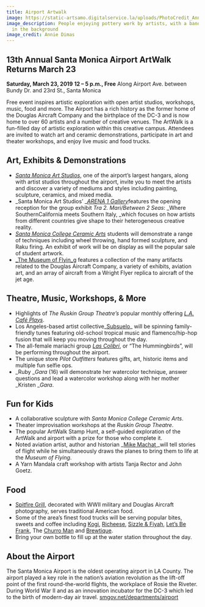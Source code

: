 ```yaml
---
title: Airport Artwalk
image: https://static-artsamo.digitalservice.la/uploads/PhotoCredit_AnnieDimas3.jpg
image_description: People enjoying pottery work by artists, with a band playing music
  in the background
image_credit: Annie Dimas
---
```


13th Annual Santa Monica Airport ArtWalk Returns March 23
---------------------------------------------------------

**Saturday, March 23, 2019**
**12 – 5 p.m., Free**
Along Airport Ave. between Bundy Dr. and 23rd St., Santa Monica

Free event inspires artistic exploration with open artist studios, workshops, music, food and more. The Airport has a rich history as the former home of the Douglas Aircraft Company and the birthplace of the DC-3 and is now home to over 60 artists and a number of creative venues. The ArtWalk is a fun-filled day of artistic exploration within this creative campus. Attendees are invited to watch art and ceramic demonstrations, participate in art and theater workshops, and enjoy live music and food trucks.

Art, Exhibits & Demonstrations 
-------------------------------

*   [_Santa Monica Art Studios_](http://www.santamonicaartstudios.com/), one of the airport’s largest hangars, along with artist studios throughout the airport, invite you to meet the artists and discover a variety of mediums and styles including painting, sculpture, ceramics, and mixed media.  
*   _Santa Monica Art Studios’ _[_ARENA 1 Gallery_](http://arena1gallery.com/women-look-out/)features the opening reception for the group exhibit _Tra 2. Mari/Between 2 Seas_: _Where SouthernCalifornia meets Southern Italy, _which focuses on how artists from different countries give shape to their heterogeneous creative reality. 
*   [_Santa Monica College Ceramic Arts_](http://homepage.smc.edu/phillips_franklyn/images/Ceramics_Department.htm) students will demonstrate a range of techniques including wheel throwing, hand formed sculpture, and Raku firing. An exhibit of work will be on display as will the popular sale of student artwork.  
*   [_The Museum of Flyin_g](http://www.museumofflying.org/) features a collection of the many artifacts related to the Douglas Aircraft Company, a variety of exhibits, aviation art, and an array of aircraft from a Wright Flyer replica to aircraft of the jet age.

Theatre, Music, Workshops, & More 
----------------------------------

*   Highlights of _The Ruskin Group Theatre’s_ popular monthly offering [_L.A. Café Plays_](http://www.ruskingrouptheatre.com/l-a-cafe-plays/).
*   Los Angeles-based artist collective_[Subsuelo](http://www.subsuelo.org/)_ will be spinning family-friendly tunes featuring old-school tropical music and flamenco/hip-hop fusion that will keep you moving throughout the day. 
*   The all-female mariachi group _[Las Colibrí](https://www.lascolibri.com/)_, or “The Hummingbirds”, will be performing throughout the airport. 
*   The unique store _Pilot Outfitters_ features gifts, art, historic items and multiple fun selfie ops. 
*   _Ruby __Gara_ (16) will demonstrate her watercolor technique, answer questions and lead a watercolor workshop along with her mother _Kristen __Gara_.

Fun for Kids 
-------------

*   A collaborative sculpture with _Santa Monica College Ceramic Arts_.
*   Theater improvisation workshops at the _Ruskin Group Theatre_.
*   The popular ArtWalk Stamp Hunt, a self-guided exploration of the ArtWalk and airport with a prize for those who complete it.
*   Noted aviation artist, author and historian _[Mike Machat ](http://www.mikemachatonline.com/)_will tell stories of flight while he simultaneously draws the planes to bring them to life at the _Museum of Flying_.
*   A Yarn Mandala craft workshop with artists Tanja Rector and John Goetz. 

Food
----

*   [Spitfire Grill](http://spitfiregrill.net/index.html), decorated with WWII military and Douglas Aircraft photography, serves traditional American food. 
*   Some of the area’s finest food trucks will be serving popular bites, sweets and coffee including [Kogi](http://kogibbq.com/menu/), [Richeese](https://www.richeeze.net/menu/), [Sizzle & Fiyah](https://roaminghunger.com/sizzle-fiyah/), [Let’s Be Frank](http://letsbefrankdogs.com/dog/menu/), The [Churro Man](http://elchurroman.com/) and [Brewtique](http://www.brewtiquela.com/).
*   Bring your own bottle to fill up at the water station throughout the day.

About the Airport 
------------------

The Santa Monica Airport is the oldest operating airport in LA County. The airport played a key role in the nation’s aviation revolution as the lift-off point of the first round-the-world flights, the workplace of Rosie the Riveter. During World War II and as an innovation incubator for the DC-3 which led to the birth of modern-day air travel. <a href="https://www.smgov.net/departments/airport/">smgov.net/departments/airport</a>
